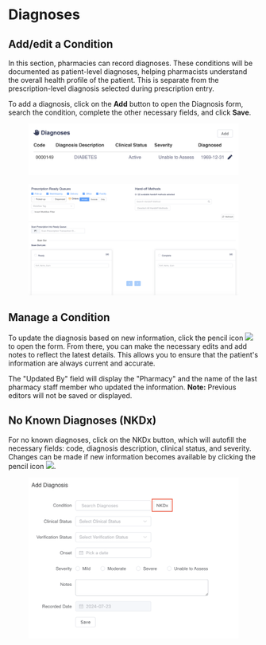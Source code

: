 # Diagnoses

## Add/edit a Condition

In this section, pharmacies can record diagnoses. These conditions will be documented as patient-level diagnoses, helping pharmacists understand the overall health profile of the patient. This is separate from the prescription-level diagnosis selected during prescription entry.

To add a diagnosis, click on the **Add** button to open the Diagnosis form, search the condition, complete the other necessary fields, and click **Save**.

<figure><img src="../../.gitbook/assets/image (139).png" alt=""><figcaption></figcaption></figure>

<figure><img src="../../.gitbook/assets/image (538).png" alt=""><figcaption></figcaption></figure>

## Manage a Condition

To update the diagnosis based on new information, click the pencil icon ![](<../../.gitbook/assets/Screenshot 2024-07-24 at 10.13.17 AM.png>) to open the form. From there, you can make the necessary edits and add notes to reflect the latest details. This allows you to ensure that the patient's information are always current and accurate.

The "Updated By" field will display the "Pharmacy" and the name of the last pharmacy staff member who updated the information. **Note:** Previous editors will not be saved or displayed.

## No Known Diagnoses (NKDx)

For no known diagnoses, click on the NKDx button, which will autofill the necessary fields: code, diagnosis description, clinical status, and severity. Changes can be made if new information becomes available by clicking the pencil icon ![](<../../.gitbook/assets/Screenshot 2024-07-24 at 10.13.17 AM (1).png>).

<figure><img src="../../.gitbook/assets/image (212).png" alt=""><figcaption></figcaption></figure>
